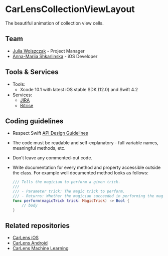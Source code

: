# CarLensCollectionViewLayout

The beautiful animation of collection view cells.

## Team

* [Julia Wolszczak](mailto:julia.wolszczak@netguru.co) - Project Manager
* [Anna-Mariia Shkarlinska](mailto:anna-mariia.shkarlinska@netguru.co) - iOS Developer

## Tools & Services

* Tools:
	* Xcode 10.1 with latest iOS stable SDK (12.0) and Swift 4.2
* Services:
	* [JIRA](https://netguru.atlassian.net/secure/RapidBoard.jspa?rapidView=584&view=detail)
	* [Bitrise](https://app.bitrise.io/app/8f268362f4edaa0d)

## Coding guidelines

- Respect Swift [API Design Guidelines](https://swift.org/documentation/api-design-guidelines/)
- The code must be readable and self-explanatory - full variable names, meaningful methods, etc.
- Don't leave any commented-out code.
- Write documentation for every method and property accessible outside the class. For example well documented method looks as follows:

	```swift
	/// Tells the magician to perform a given trick.
	///
	/// - Parameter trick: The magic trick to perform.
	/// - Returns: Whether the magician succeeded in performing the magic trick.
	func perform(magicTrick trick: MagicTrick) -> Bool {
		// body
	}
	```

## Related repositories

- [CarLens iOS](https://github.com/netguru/car-recognition-ios)
- [CarLens Android](https://github.com/netguru/car-recognition-android)
- [CarLens Machine Learning](https://github.com/netguru/car-recognition-ml)
